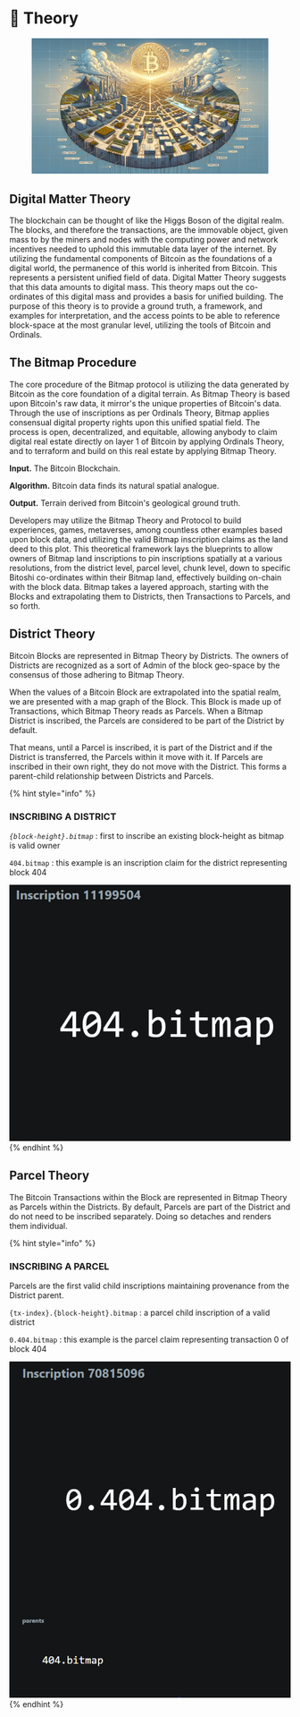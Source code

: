 # 📄 Theory

<figure><img src="../.gitbook/assets/BitmapLand.png" alt=""><figcaption></figcaption></figure>

## Digital Matter Theory

The blockchain can be thought of like the Higgs Boson of the digital realm. The blocks, and therefore the transactions, are the immovable object, given mass to by the miners and nodes with the computing power and network incentives needed to uphold this immutable data layer of the internet. By utilizing the fundamental components of Bitcoin as the foundations of a digital world, the permanence of this world is inherited from Bitcoin. This represents a persistent unified field of data. Digital Matter Theory suggests that this data amounts to digital mass. This theory maps out the co-ordinates of this digital mass and provides a basis for unified building. The purpose of this theory is to provide a ground truth, a framework, and examples for interpretation, and the access points to be able to reference block-space at the most granular level, utilizing the tools of Bitcoin and Ordinals.

## The Bitmap Procedure

The core procedure of the Bitmap protocol is utilizing the data generated by Bitcoin as the core foundation of a digital terrain. As Bitmap Theory is based upon Bitcoin's raw data, it mirror's the unique properties of Bitcoin's data. Through the use of inscriptions as per Ordinals Theory, Bitmap applies consensual digital property rights upon this unified spatial field. The process is open, decentralized, and equitable, allowing anybody to claim digital real estate directly on layer 1 of Bitcoin by applying Ordinals Theory, and to terraform and build on this real estate by applying Bitmap Theory.

**Input.** The Bitcoin Blockchain.

**Algorithm.** Bitcoin data finds its natural spatial analogue.

**Output.** Terrain derived from Bitcoin's geological ground truth.

Developers may utilize the Bitmap Theory and Protocol to build experiences, games, metaverses, among countless other examples based upon block data, and utilizing the valid Bitmap inscription claims as the land deed to this plot. This theoretical framework lays the blueprints to allow owners of Bitmap land inscriptions to pin inscriptions spatially at a various resolutions, from the district level, parcel level, chunk level, down to specific Bitoshi co-ordinates within their Bitmap land, effectively building on-chain with the block data. Bitmap takes a layered approach, starting with the Blocks and extrapolating them to Districts, then Transactions to Parcels, and so forth.

## District Theory

Bitcoin Blocks are represented in Bitmap Theory by Districts. The owners of Districts are recognized as a sort of Admin of the block geo-space by the consensus of those adhering to Bitmap Theory.

When the values of a Bitcoin Block are extrapolated into the spatial realm, we are presented with a map graph of the Block. This Block is made up of Transactions, which Bitmap Theory reads as Parcels. When a Bitmap District is inscribed, the Parcels are considered to be part of the District by default.

That means, until a Parcel is inscribed, it is part of the District and if the District is transferred, the Parcels within it move with it. If Parcels are inscribed in their own right, they do not move with the District. This forms a parent-child relationship between Districts and Parcels.

{% hint style="info" %}
### INSCRIBING A DISTRICT

_`{block-height}.bitmap`_ : first to inscribe an existing block-height as bitmap is valid owner

`404.bitmap` : this example is an inscription claim for the district representing block 404

![](<../.gitbook/assets/image (1).png>)&#x20;
{% endhint %}

## Parcel Theory

The Bitcoin Transactions within the Block are represented in Bitmap Theory as Parcels within the Districts. By default, Parcels are part of the District and do not need to be inscribed separately. Doing so detaches and renders them individual.

{% hint style="info" %}
### INSCRIBING A PARCEL

Parcels are the first valid child inscriptions maintaining provenance from the District parent.

`{tx-index}.{block-height}.bitmap` : a parcel child inscription of a valid district

`0.404.bitmap` : this example is the parcel claim representing transaction 0 of block 404

![](<../.gitbook/assets/image (11).png>)
{% endhint %}



